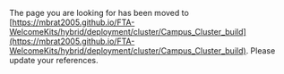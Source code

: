 The page you are looking for has been moved to [https://mbrat2005.github.io/FTA-WelcomeKits/hybrid/deployment/cluster/Campus_Cluster_build](https://mbrat2005.github.io/FTA-WelcomeKits/hybrid/deployment/cluster/Campus_Cluster_build). Please update your references.

